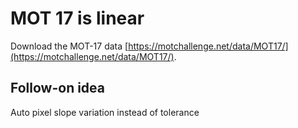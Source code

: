 # MOT 17 is linear

Download the MOT-17 data [https://motchallenge.net/data/MOT17/](https://motchallenge.net/data/MOT17/).

## Follow-on idea

Auto pixel slope variation instead of tolerance
